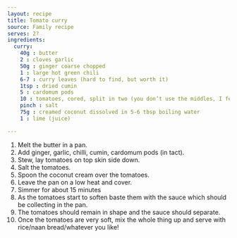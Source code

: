 ```yaml
---
layout: recipe
title: Tomato curry
source: Family recipe
serves: 2?
ingredients:
  curry:
    40g : butter
    2 : cloves garlic
    50g : ginger coarse chopped
    1 : large hot green chili
    6-7 : curry leaves (hard to find, but worth it)
    1tsp : dried cumin
    5 : cardomum pods
    10 : tomatoes, cored, split in two (you don’t use the middles, I feed mine to Elle)
    pinch : salt
    75g : creamed coconut dissolved in 5-6 tbsp boiling water
    1 : lime (juice)

---
```


1. Melt the butter in a pan.
2. Add ginger, garlic, chilli, cumin, cardomum pods (in tact).
3. Stew, lay tomatoes on top skin side down.
4. Salt the tomatoes.
5. Spoon the coconut cream over the tomatoes.
6. Leave the pan on a low heat and cover.
7. Simmer for about 15 minutes
8. As the tomatoes start to soften baste them with the sauce which should be collecting in the pan.
9. The tomatoes should remain in shape and the sauce should separate.
10. Once the tomatoes are very soft, mix the whole thing up and serve with rice/naan bread/whatever you like!

